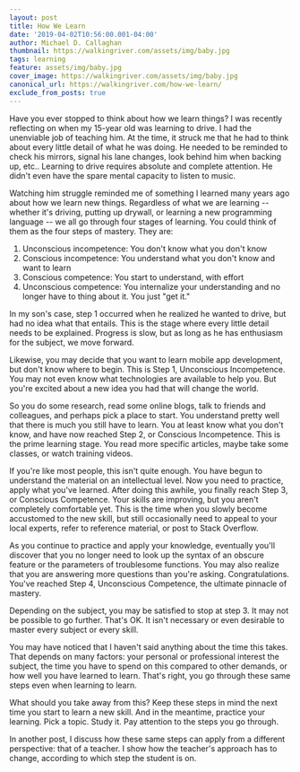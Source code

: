 ```yaml
---
layout: post
title: How We Learn
date: '2019-04-02T10:56:00.001-04:00'
author: Michael D. Callaghan
thumbnail: https://walkingriver.com/assets/img/baby.jpg
tags: learning
feature: assets/img/baby.jpg
cover_image: https://walkingriver.com/assets/img/baby.jpg
canonical_url: https://walkingriver.com/how-we-learn/
exclude_from_posts: true
---
```


Have you ever stopped to think about how we learn things? I was recently reflecting on when my 15-year old was learning to drive. I had the unenviable job of teaching him. At the time, it struck me that he had to think about every little detail of what he was doing. He needed to be reminded to check his mirrors, signal his lane changes, look behind him when backing up, etc.. Learning to drive requires absolute and complete attention. He didn't even have the spare mental capacity to listen to music.
<!--more-->

Watching him struggle reminded me of something I learned many years ago about how we learn new things. Regardless of what we are learning -- whether it's driving, putting up drywall, or learning a new programming language -- we all go through four stages of learning. You could think of them as the four steps of mastery. They are:

1. Unconscious incompetence: You don't know what you don't know
1. Conscious incompetence: You understand what you don't know and want to learn
1. Conscious competence: You start to understand, with effort
1. Unconscious competence: You internalize your understanding and no longer have to thing about it. You just "get it."

In my son's case, step 1 occurred when he realized he wanted to drive, but had no idea what that entails. This is the stage where every little detail needs to be explained. Progress is slow, but as long as he has enthusiasm for the subject, we move forward.

Likewise, you may decide that you want to learn mobile app development, but don't know where to begin. This is Step 1, Unconscious Incompetence. You may not even know what technologies are available to help you. But you're excited about a new idea you had that will change the world.

So you do some research, read some online blogs, talk to friends and colleagues, and perhaps pick a place to start. You understand pretty well that there is much you still have to learn. You at least know what you don't know, and have now reached Step 2, or Conscious Incompetence. This is the prime learning stage. You read more specific articles, maybe take some classes, or watch training videos.

If you're like most people, this isn't quite enough. You have begun to understand the material on an intellectual level. Now you need to practice, apply what you've learned. After doing this awhile, you finally reach Step 3, or Conscious Competence. Your skills are improving, but you aren't completely comfortable yet. This is the time when you slowly become accustomed to the new skill, but still occasionally need to appeal to your local experts, refer to reference material, or post to Stack Overflow.

As you continue to practice and apply your knowledge, eventually you'll discover that you no longer need to look up the syntax of an obscure feature or the parameters of troublesome functions. You may also realize that you are answering more questions than you're asking. Congratulations. You've reached Step 4, Unconscious Competence, the ultimate pinnacle of mastery.

Depending on the subject, you may be satisfied to stop at step 3. It may not be possible to go further. That's OK. It isn't necessary or even desirable to master every subject or every skill.

You may have noticed that I haven't said anything about the time this takes. That depends on many factors: your personal or professional interest the subject, the time you have to spend on this compared to other demands, or how well you have learned to learn. That's right, you go through these same steps even when learning to learn.

What should you take away from this? Keep these steps in mind the next time you start to learn a new skill. And in the meantime, practice your learning. Pick a topic. Study it. Pay attention to the steps you go through.

In another post, I discuss how these same steps can apply from a different perspective: that of a teacher. I  show how the teacher's approach has to change, according to which step the student is on.
